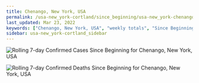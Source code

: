 ```yaml
---
title: Chenango, New York, USA
permalink: /usa-new_york-cortland/since_beginning/usa-new_york-chenango-since_beginning.html
last_updated: Mar 23, 2022
keywords: ["Chenango, New York, USA", "weekly totals", "Since Beginning"]
sidebar: usa-new_york-cortland_sidebar
---
```


![Rolling 7-day Confirmed Cases Since Beginning for Chenango, New York, USA](/covid_tracker/images/graphs/usa-new_york-chenango-rolling_7_days_confirmed-since_beginning_graph.png)

![Rolling 7-day Confirmed Deaths Since Beginning for Chenango, New York, USA](/covid_tracker/images/graphs/usa-new_york-chenango-rolling_7_days_deaths-since_beginning_graph.png)

